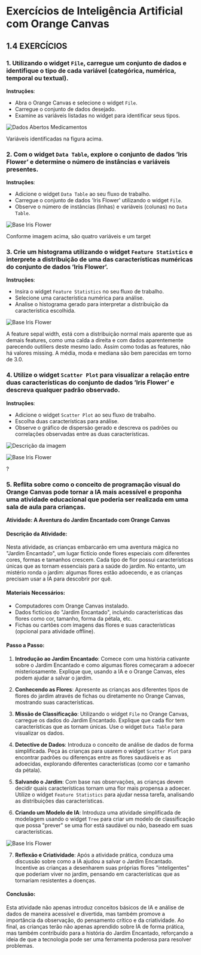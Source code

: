 # Exercícios de Inteligência Artificial com Orange Canvas

## 1.4 EXERCÍCIOS

### 1. Utilizando o widget `File`, carregue um conjunto de dados e identifique o tipo de cada variável (categórica, numérica, temporal ou textual).

**Instruções**:
- Abra o Orange Canvas e selecione o widget `File`.
- Carregue o conjunto de dados desejado.
- Examine as variáveis listadas no widget para identificar seus tipos.

<img title="Dados Abertos Medicamentos" alt="Dados Abertos Medicamentos" src="image.png">

Variáveis identificadas na figura acima.



### 2.  Com o widget `Data Table`, explore o conjunto de dados ’Iris Flower’ e determine o número de instâncias e variáveis presentes.

**Instruções**:
- Adicione o widget ``Data Table`` ao seu fluxo de trabalho.
- Carregue o conjunto de dados 'Iris Flower' utilizando o widget `File`.
- Observe o número de instâncias (linhas) e variáveis (colunas) no ``Data Table``.

<img title="Base Iris Flower" alt="Base Iris Flower" src="image-2.png">

Conforme imagem acima, são quatro variáveis e um target

### 3. Crie um histograma utilizando o widget `Feature Statistics` e interprete a distribuição de uma das características numéricas do conjunto de dados ’Iris Flower’.

**Instruções**:
- Insira o widget `Feature Statistics` no seu fluxo de trabalho.
- Selecione uma característica numérica para análise.
- Analise o histograma gerado para interpretar a distribuição da característica escolhida.

<img title="Base Iris Flower" alt="Base Iris Flower" src="image-1.png">


A feature sepal width, está com a distribuição normal mais aparente que as demais features, como uma calda a direita e com dados aparentemente parecendo outiliers deste mesmo lado. Assim como todas as features, não há valores missing. A média, moda e mediana são bem parecidas em torno de 3.0.

### 4. Utilize o widget `Scatter Plot` para visualizar a relação entre duas características do conjunto de dados ’Iris Flower’ e descreva qualquer padrão observado.

**Instruções**:
- Adicione o widget `Scatter Plot` ao seu fluxo de trabalho.
- Escolha duas características para análise.
- Observe o gráfico de dispersão gerado e descreva os padrões ou correlações observadas entre as duas características.

![Descrição da imagem](image-3.png)


<img title="Base Iris Flower" alt="Base Iris Flower" src="image-3.png">

?

### 5. Reflita sobre como o conceito de programação visual do Orange Canvas pode tornar a IA mais acessível e proponha uma atividade educacional que poderia ser realizada em uma sala de aula para crianças.

**Atividade: A Aventura do Jardim Encantado com Orange Canvas**

#### Descrição da Atividade:
Nesta atividade, as crianças embarcarão em uma aventura mágica no "Jardim Encantado", um lugar fictício onde flores especiais com diferentes cores, formas e tamanhos crescem. Cada tipo de flor possui características únicas que as tornam essenciais para a saúde do jardim. No entanto, um mistério ronda o jardim: algumas flores estão adoecendo, e as crianças precisam usar a IA para descobrir por quê.

#### Materiais Necessários:
- Computadores com Orange Canvas instalado.
- Dados fictícios do "Jardim Encantado", incluindo características das flores como cor, tamanho, forma da pétala, etc.
- Fichas ou cartões com imagens das flores e suas características (opcional para atividade offline).

#### Passo a Passo:

1. **Introdução ao Jardim Encantado**: Comece com uma história cativante sobre o Jardim Encantado e como algumas flores começaram a adoecer misteriosamente. Explique que, usando a IA e o Orange Canvas, eles podem ajudar a salvar o jardim.

2. **Conhecendo as Flores**: Apresente as crianças aos diferentes tipos de flores do jardim através de fichas ou diretamente no Orange Canvas, mostrando suas características.

3. **Missão de Classificação**: Utilizando o widget `File` no Orange Canvas, carregue os dados do Jardim Encantado. Explique que cada flor tem características que as tornam únicas. Use o widget `Data Table` para visualizar os dados.

4. **Detective de Dados**: Introduza o conceito de análise de dados de forma simplificada. Peça às crianças para usarem o widget `Scatter Plot` para encontrar padrões ou diferenças entre as flores saudáveis e as adoecidas, explorando diferentes características (como cor e tamanho da pétala).

5. **Salvando o Jardim**: Com base nas observações, as crianças devem decidir quais características tornam uma flor mais propensa a adoecer. Utilize o widget `Feature Statistics` para ajudar nessa tarefa, analisando as distribuições das características.

6. **Criando um Modelo de IA**: Introduza uma atividade simplificada de modelagem usando o widget `Tree` para criar um modelo de classificação que possa "prever" se uma flor está saudável ou não, baseado em suas características.

<img title="Base Iris Flower" alt="Base Iris Flower" src="image-4.png">

7. **Reflexão e Criatividade**: Após a atividade prática, conduza uma discussão sobre como a IA ajudou a salvar o Jardim Encantado. Incentive as crianças a desenharem suas próprias flores "inteligentes" que poderiam viver no jardim, pensando em características que as tornariam resistentes a doenças.

#### Conclusão:
Esta atividade não apenas introduz conceitos básicos de IA e análise de dados de maneira acessível e divertida, mas também promove a importância da observação, do pensamento crítico e da criatividade. Ao final, as crianças terão não apenas aprendido sobre IA de forma prática, mas também contribuído para a história do Jardim Encantado, reforçando a ideia de que a tecnologia pode ser uma ferramenta poderosa para resolver problemas.
